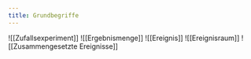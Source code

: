 ```yaml
---
title: Grundbegriffe
---
```


![[Zufallsexperiment]]
![[Ergebnismenge]]
![[Ereignis]]
![[Ereignisraum]]
![[Zusammengesetzte Ereignisse]]